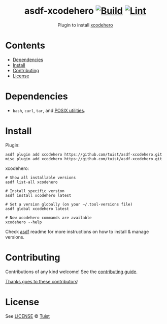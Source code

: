 <div align="center">

# asdf-xcodehero [![Build](https://github.com/tuist/asdf-xcodehero/actions/workflows/build.yml/badge.svg)](https://github.com/tuist/asdf-xcodehero/actions/workflows/build.yml) [![Lint](https://github.com/tuist/asdf-xcodehero/actions/workflows/lint.yml/badge.svg)](https://github.com/tuist/asdf-xcodehero/actions/workflows/lint.yml)

Plugin to install [xcodehero](https://github.com/tuist/xcodehero)

</div>

# Contents

- [Dependencies](#dependencies)
- [Install](#install)
- [Contributing](#contributing)
- [License](#license)

# Dependencies

- `bash`, `curl`, `tar`, and [POSIX utilities](https://pubs.opengroup.org/onlinepubs/9699919799/idx/utilities.html).

# Install

Plugin:

```shell
asdf plugin add xcodehero https://github.com/tuist/asdf-xcodehero.git
mise plugin add xcodehero https://github.com/tuist/asdf-xcodehero.git
```

xcodehero:

```shell
# Show all installable versions
asdf list-all xcodehero

# Install specific version
asdf install xcodehero latest

# Set a version globally (on your ~/.tool-versions file)
asdf global xcodehero latest

# Now xcodehero commands are available
xcodehero --help
```

Check [asdf](https://github.com/asdf-vm/asdf) readme for more instructions on how to
install & manage versions.

# Contributing

Contributions of any kind welcome! See the [contributing guide](contributing.md).

[Thanks goes to these contributors](https://github.com/tuist/asdf-xcodehero/graphs/contributors)!

# License

See [LICENSE](LICENSE) © [Tuist](https://github.com/tuist/)

